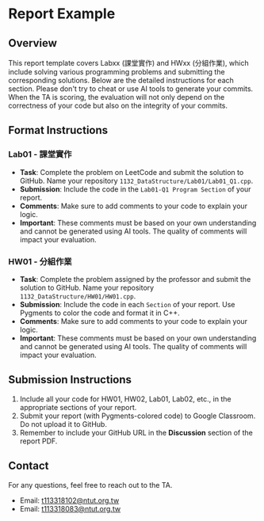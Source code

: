 # Report Example

## Overview
This report template covers Labxx (課堂實作) and HWxx (分組作業), which include solving various programming problems and submitting the corresponding solutions. Below are the detailed instructions for each section.
Please don't try to cheat or use AI tools to generate your commits.
When the TA is scoring, the evaluation will not only depend on the correctness of your code but also on the integrity of your commits.

## Format Instructions

### Lab01 - 課堂實作
- **Task**: Complete the problem on LeetCode and submit the solution to GitHub. Name your repository `1132_DataStructure/Lab01/Lab01_Q1.cpp`.
- **Submission**: Include the code in the `Lab01-Q1 Program Section` of your report.
- **Comments**: Make sure to add comments to your code to explain your logic.
- **Important**: These comments must be based on your own understanding and cannot be generated using AI tools. The quality of comments will impact your evaluation.

### HW01 - 分組作業
- **Task**: Complete the problem assigned by the professor and submit the solution to GitHub. Name your repository `1132_DataStructure/HW01/HW01.cpp`.
- **Submission**: Include the code in each `Section` of your report. Use Pygments to color the code and format it in C++.
- **Comments**: Make sure to add comments to your code to explain your logic.
- **Important**: These comments must be based on your own understanding and cannot be generated using AI tools. The quality of comments will impact your evaluation.

## Submission Instructions
1. Include all your code for HW01, HW02, Lab01, Lab02, etc., in the appropriate sections of your report.
2. Submit your report (with Pygments-colored code) to Google Classroom. Do not upload it to GitHub.
3. Remember to include your GitHub URL in the **Discussion** section of the report PDF.

## Contact
For any questions, feel free to reach out to the TA.
- Email: t113318102@ntut.org.tw
- Email: t113318083@ntut.org.tw
